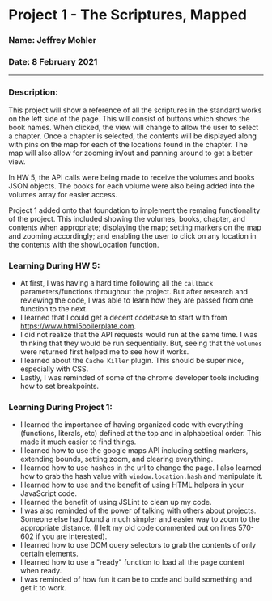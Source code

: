 # Project 1 - The Scriptures, Mapped
### Name: Jeffrey Mohler
### Date: 8 February 2021
---
### Description:
This project will show a reference of all the scriptures in the standard works on the left side of the page. This will consist of buttons which shows the book names. When clicked, the view will change to allow the user to select a chapter.  Once a chapter is selected, the contents will be displayed along with pins on the map for each of the locations found in the chapter. The map will also allow for zooming in/out and panning around to get a better view.

In HW 5, the API calls were being made to receive the volumes and books JSON objects. The books for each volume were also being added into the volumes array for easier access.

Project 1 added onto that foundation to implement the remaing functionality of the project. This included showing the volumes, books, chapter, and contents when appropriate; displaying the map; setting markers on the map and zooming accordingly; and enabling the user to click on any location in the contents with the showLocation function.

### Learning During HW 5:
- At first, I was having a hard time following all the `callback` parameters/functions throughout the project. But after research and reviewing the code, I was able to learn how they are passed from one function to the next.
- I learned that I could get a decent codebase to start with from https://www.html5boilerplate.com.
- I did not realize that the API requests would run at the same time. I was thinking that they would be run sequentially. But, seeing that the `volumes` were returned first helped me to see how it works.
- I learned about the `Cache Killer` plugin. This should be super nice, especially with CSS.
- Lastly, I was reminded of some of the chrome developer tools including how to set breakpoints.

### Learning During Project 1:
- I learned the importance of having organized code with everything (functions, literals, etc) defined at the top and in alphabetical order. This made it much easier to find things.
- I learned how to use the google maps API including setting markers, extending bounds, setting zoom, and clearing everything.
- I learned how to use hashes in the url to change the page. I also learned how to grab the hash value with `window.location.hash` and manipulate it.
- I learned how to use and the benefit of using HTML helpers in your JavaScript code.
- I learned the benefit of using JSLint to clean up my code.
- I was also reminded of the power of talking with others about projects. Someone else had found a much simpler and easier way to zoom to the appropriate distance. (I left my old code commented out on lines 570-602 if you are interested).
- I learned how to use DOM query selectors to grab the contents of only certain elements.
- I learned how to use a "ready" function to load all the page content when ready.
- I was reminded of how fun it can be to code and build something and get it to work.